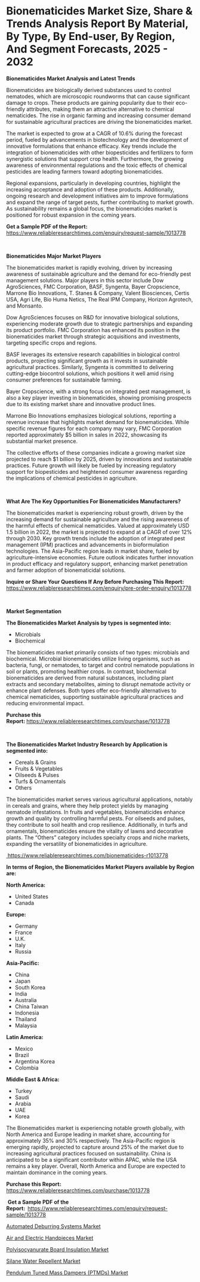 <p><h1>Bionematicides Market Size, Share & Trends Analysis Report By Material, By Type, By End-user, By Region, And Segment Forecasts, 2025 - 2032</h1></p><p><strong>Bionematicides Market Analysis and Latest Trends</strong></p>
<p><p>Bionematicides are biologically derived substances used to control nematodes, which are microscopic roundworms that can cause significant damage to crops. These products are gaining popularity due to their eco-friendly attributes, making them an attractive alternative to chemical nematicides. The rise in organic farming and increasing consumer demand for sustainable agricultural practices are driving the bionematicides market. </p><p>The market is expected to grow at a CAGR of 10.6% during the forecast period, fueled by advancements in biotechnology and the development of innovative formulations that enhance efficacy. Key trends include the integration of bionematicides with other biopesticides and fertilizers to form synergistic solutions that support crop health. Furthermore, the growing awareness of environmental regulations and the toxic effects of chemical pesticides are leading farmers toward adopting bionematicides.</p><p>Regional expansions, particularly in developing countries, highlight the increasing acceptance and adoption of these products. Additionally, ongoing research and development initiatives aim to improve formulations and expand the range of target pests, further contributing to market growth. As sustainability remains a global focus, the bionematicides market is positioned for robust expansion in the coming years.</p></p>
<p><strong>Get a Sample PDF of the Report:&nbsp;</strong> <a href="https://www.reliableresearchtimes.com/enquiry/request-sample/1013778?utm_campaign=2264&utm_medium=2&utm_source=Github&utm_content=ia&utm_term=01042025&utm_id=bionematicides">https://www.reliableresearchtimes.com/enquiry/request-sample/1013778</a></p>
<p>&nbsp;</p>
<p><strong>Bionematicides Major Market Players</strong></p>
<p><p>The bionematicides market is rapidly evolving, driven by increasing awareness of sustainable agriculture and the demand for eco-friendly pest management solutions. Major players in this sector include Dow AgroSciences, FMC Corporation, BASF, Syngenta, Bayer Cropscience, Marrone Bio Innovations, T. Stanes & Company, Valent Biosciences, Certis USA, Agri Life, Bio Huma Netics, The Real IPM Company, Horizon Agrotech, and Monsanto.</p><p>Dow AgroSciences focuses on R&D for innovative biological solutions, experiencing moderate growth due to strategic partnerships and expanding its product portfolio. FMC Corporation has enhanced its position in the bionematicides market through strategic acquisitions and investments, targeting specific crops and regions.</p><p>BASF leverages its extensive research capabilities in biological control products, projecting significant growth as it invests in sustainable agricultural practices. Similarly, Syngenta is committed to delivering cutting-edge biocontrol solutions, which positions it well amid rising consumer preferences for sustainable farming.</p><p>Bayer Cropscience, with a strong focus on integrated pest management, is also a key player investing in bionematicides, showing promising prospects due to its existing market share and innovative product lines.</p><p>Marrone Bio Innovations emphasizes biological solutions, reporting a revenue increase that highlights market demand for bionematicides. While specific revenue figures for each company may vary, FMC Corporation reported approximately $5 billion in sales in 2022, showcasing its substantial market presence.</p><p>The collective efforts of these companies indicate a growing market size projected to reach $1 billion by 2025, driven by innovations and sustainable practices. Future growth will likely be fueled by increasing regulatory support for biopesticides and heightened consumer awareness regarding the implications of chemical pesticides in agriculture.</p></p>
<p>&nbsp;</p>
<p><strong>What Are The Key Opportunities For Bionematicides Manufacturers?</strong></p>
<p><p>The bionematicides market is experiencing robust growth, driven by the increasing demand for sustainable agriculture and the rising awareness of the harmful effects of chemical nematicides. Valued at approximately USD 1.5 billion in 2022, the market is projected to expand at a CAGR of over 12% through 2030. Key growth trends include the adoption of integrated pest management (IPM) practices and advancements in bioformulation technologies. The Asia-Pacific region leads in market share, fueled by agriculture-intensive economies. Future outlook indicates further innovation in product efficacy and regulatory support, enhancing market penetration and farmer adoption of bionematicidal solutions.</p></p>
<p><strong>Inquire or Share Your Questions If Any Before Purchasing This Report:</strong> <a href="https://www.reliableresearchtimes.com/enquiry/pre-order-enquiry/1013778?utm_campaign=2264&utm_medium=2&utm_source=Github&utm_content=ia&utm_term=01042025&utm_id=bionematicides">https://www.reliableresearchtimes.com/enquiry/pre-order-enquiry/1013778</a></p>
<p>&nbsp;</p>
<p><strong>Market Segmentation</strong></p>
<p><strong>The Bionematicides Market Analysis by types is segmented into:</strong></p>
<p><ul><li>Microbials</li><li>Biochemical</li></ul></p>
<p><p>The bionematicides market primarily consists of two types: microbials and biochemical. Microbial bionematicides utilize living organisms, such as bacteria, fungi, or nematodes, to target and control nematode populations in soil or plants, promoting healthier crops. In contrast, biochemical bionematicides are derived from natural substances, including plant extracts and secondary metabolites, aiming to disrupt nematode activity or enhance plant defenses. Both types offer eco-friendly alternatives to chemical nematicides, supporting sustainable agricultural practices and reducing environmental impact.</p></p>
<p><strong>Purchase this Report:&nbsp;</strong><a href="https://www.reliableresearchtimes.com/purchase/1013778?utm_campaign=2264&utm_medium=2&utm_source=Github&utm_content=ia&utm_term=01042025&utm_id=bionematicides">https://www.reliableresearchtimes.com/purchase/1013778</a></p>
<p>&nbsp;</p>
<p><strong>The Bionematicides Market Industry Research by Application is segmented into:</strong></p>
<p><ul><li>Cereals & Grains</li><li>Fruits & Vegetables</li><li>Oilseeds & Pulses</li><li>Turfs & Ornamentals</li><li>Others</li></ul></p>
<p><p>The bionematicides market serves various agricultural applications, notably in cereals and grains, where they help protect yields by managing nematode infestations. In fruits and vegetables, bionematicides enhance growth and quality by controlling harmful pests. For oilseeds and pulses, they contribute to soil health and crop resilience. Additionally, in turfs and ornamentals, bionematicides ensure the vitality of lawns and decorative plants. The “Others” category includes specialty crops and niche markets, expanding the versatility of bionematicides in agriculture.</p></p>
<p><a href="https://www.reliableresearchtimes.com/bionematicides-r1013778?utm_campaign=2264&utm_medium=2&utm_source=Github&utm_content=ia&utm_term=01042025&utm_id=bionematicides">&nbsp;https://www.reliableresearchtimes.com/bionematicides-r1013778</a></p>
<p><strong>In terms of Region, the Bionematicides Market Players available by Region are:</strong></p>
<p>
    <p> <strong> North America: </strong>
        <ul>
            <li>United States</li>
            <li>Canada</li>
        </ul>
        </p> 
    <p> <strong> Europe: </strong>
        <ul>
            <li>Germany</li>
            <li>France</li>
            <li>U.K.</li>
            <li>Italy</li>
            <li>Russia</li>
        </ul>
        </p> 
    <p> <strong> Asia-Pacific: </strong>
        <ul>
            <li>China</li>
            <li>Japan</li>
            <li>South Korea</li>
            <li>India</li>
            <li>Australia</li>
            <li>China Taiwan</li>
            <li>Indonesia</li>
            <li>Thailand</li>
            <li>Malaysia</li>
        </ul>
        </p> 
    <p> <strong> Latin America: </strong>
        <ul>
            <li>Mexico</li>
            <li>Brazil</li>
            <li>Argentina Korea</li>
            <li>Colombia</li>
        </ul>
        </p> 
    <p> <strong> Middle East & Africa: </strong>
        <ul>
            <li>Turkey</li>
            <li>Saudi</li>
            <li>Arabia</li>
            <li>UAE</li>
            <li>Korea</li>
        </ul>
    </p>
    </p>
<p><p>The Bionematicides market is experiencing notable growth globally, with North America and Europe leading in market share, accounting for approximately 35% and 30% respectively. The Asia-Pacific region is emerging rapidly, projected to capture around 25% of the market due to increasing agricultural practices focused on sustainability. China is anticipated to be a significant contributor within APAC, while the USA remains a key player. Overall, North America and Europe are expected to maintain dominance in the coming years.</p></p>
<p><strong>Purchase this Report: </strong><a href="https://www.reliableresearchtimes.com/purchase/1013778?utm_campaign=2264&utm_medium=2&utm_source=Github&utm_content=ia&utm_term=01042025&utm_id=bionematicides">https://www.reliableresearchtimes.com/purchase/1013778</a></p>
<p>&nbsp;<strong>Get a Sample PDF of the Report:&nbsp;&nbsp;</strong><a href="https://www.reliableresearchtimes.com/enquiry/request-sample/1013778?utm_campaign=2264&utm_medium=2&utm_source=Github&utm_content=ia&utm_term=01042025&utm_id=bionematicides">https://www.reliableresearchtimes.com/enquiry/request-sample/1013778</a></p>
<p><strong></strong></p>
<p><p><a href="https://www.linkedin.com/pulse/investigating-automated-deburring-systems-market-size-fvokc?utm_campaign=2264&utm_medium=2&utm_source=Github&utm_content=ia&utm_term=01042025&utm_id=bionematicides">Automated Deburring Systems Market</a></p><p><a href="https://www.linkedin.com/pulse/current-size-growth-projection-air-electric-handpieces-market-rfmjc?utm_campaign=2264&utm_medium=2&utm_source=Github&utm_content=ia&utm_term=01042025&utm_id=bionematicides">Air and Electric Handpieces Market</a></p><p><a href="https://github.com/stvnpukaj10/Market-Research-Report-List-1/blob/main/polyisocyanurate-board-insulation-market.md?utm_campaign=2264&utm_medium=2&utm_source=Github&utm_content=ia&utm_term=01042025&utm_id=bionematicides">Polyisocyanurate Board Insulation Market</a></p><p><a href="https://github.com/nikkoureta1y/Market-Research-Report-List-1/blob/main/silane-water-repellent-market.md?utm_campaign=2264&utm_medium=2&utm_source=Github&utm_content=ia&utm_term=01042025&utm_id=bionematicides">Silane Water Repellent Market</a></p><p><a href="https://www.linkedin.com/pulse/pendulum-tuned-mass-dampers-ptmds-market-analysis-0bs7c?utm_campaign=2264&utm_medium=2&utm_source=Github&utm_content=ia&utm_term=01042025&utm_id=bionematicides">Pendulum Tuned Mass Dampers (PTMDs) Market</a></p></p>